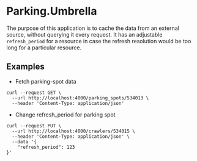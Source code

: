 # Parking.Umbrella

The purpose of this application is to cache the data from an external source, without querying it every request. It has an adjustable `refresh_period` for a resource in case the refresh resolution would be too long for a particular resource.

## Examples

* Fetch parking-spot data
```
curl --request GET \
  --url http://localhost:4000/parking_spots/534013 \
  --header 'Content-Type: application/json'
```

* Change refresh_period for parking spot 
```
curl --request PUT \
  --url http://localhost:4000/crawlers/534015 \
  --header 'Content-Type: application/json' \
  --data '{
	"refresh_period": 123
}'

```